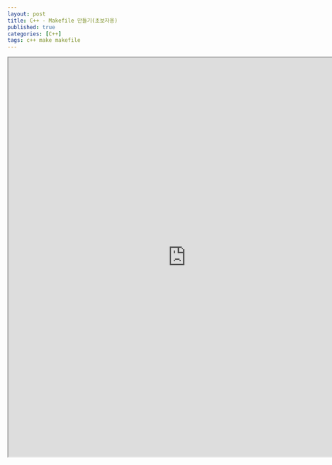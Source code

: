 ```yaml
---
layout: post
title: C++ - Makefile 만들기(초보자용)
published: true
categories: [C++]
tags: c++ make makefile
---
```

<iframe width="800" height="900" src="https://docs.google.com/document/d/e/2PACX-1vQiUY32Av4nL_lyp39DYlgUfk_rSJv77SwzLL0d5kh07Cx_WybGn6a2mNzZ8KtTK8OzFP7tZJuzpkOi/pub?embedded=true"></iframe>  
    
  